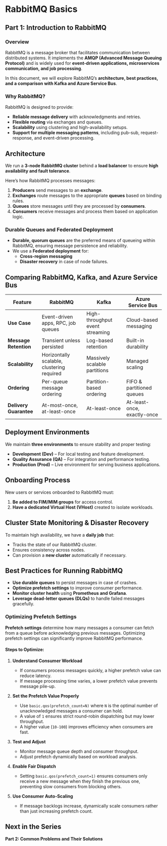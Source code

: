 # RabbitMQ Basics

## Part 1: Introduction to RabbitMQ

### Overview

RabbitMQ is a message broker that facilitates communication between distributed systems. It implements the **AMQP (Advanced Message Queuing Protocol)** and is widely used for **event-driven applications, microservices communication, and job processing**. 

In this document, we will explore RabbitMQ’s **architecture, best practices, and a comparison with Kafka and Azure Service Bus**.

### Why RabbitMQ?

RabbitMQ is designed to provide:

- **Reliable message delivery** with acknowledgments and retries.
- **Flexible routing** via exchanges and queues.
- **Scalability** using clustering and high-availability setups.
- **Support for multiple messaging patterns**, including pub-sub, request-response, and event-driven processing.

## Architecture

We run a **3-node RabbitMQ cluster** behind a **load balancer** to ensure **high availability and fault tolerance**.

Here’s how RabbitMQ processes messages:

1. **Producers** send messages to an **exchange**.
2. **Exchanges** route messages to the appropriate **queues** based on binding rules.
3. **Queues** store messages until they are processed by **consumers**.
4. **Consumers** receive messages and process them based on application logic.

### Durable Queues and Federated Deployment

- **Durable, quorum queues** are the preferred means of queueing within RabbitMQ, ensuring message persistence and reliability.
- We use a **Federated deployment** for:
  - **Cross-region messaging**
  - **Disaster recovery** in case of node failures.

## Comparing RabbitMQ, Kafka, and Azure Service Bus

| Feature            | RabbitMQ                         | Kafka                            | Azure Service Bus            |
|-------------------|--------------------------------|--------------------------------|------------------------------|
| **Use Case**      | Event-driven apps, RPC, job queues | High-throughput event streaming | Cloud-based messaging       |
| **Message Retention** | Transient unless persisted | Log-based retention | Built-in durability         |
| **Scalability**   | Horizontally scalable, clustering required | Massively scalable partitions | Managed scaling |
| **Ordering** | Per-queue message ordering | Partition-based ordering | FIFO & partitioned queues |
| **Delivery Guarantee** | At-most-once, at-least-once | At-least-once | At-least-once, exactly-once |

## Deployment Environments

We maintain **three environments** to ensure stability and proper testing:

- **Development (Dev)** – For local testing and feature development.
- **Quality Assurance (QA)** – For integration and performance testing.
- **Production (Prod)** – Live environment for serving business applications.

## Onboarding Process

New users or services onboarded to RabbitMQ must:

1. **Be added to FIM/MIM groups** for access control.
2. **Have a dedicated Virtual Host (VHost)** created to isolate workloads.

## Cluster State Monitoring & Disaster Recovery

To maintain high availability, we have a **daily job** that:

- Tracks the state of our RabbitMQ cluster.
- Ensures consistency across nodes.
- Can provision a **new cluster** automatically if necessary.

## Best Practices for Running RabbitMQ

- **Use durable queues** to persist messages in case of crashes.
- **Optimize prefetch settings** to improve consumer performance.
- **Monitor cluster health** using **Prometheus and Grafana**.
- **Leverage dead-letter queues (DLQs)** to handle failed messages gracefully.

### Optimizing Prefetch Settings

**Prefetch settings** determine how many messages a consumer can fetch from a queue before acknowledging previous messages. Optimizing prefetch settings can significantly improve RabbitMQ performance.

#### Steps to Optimize:

1. **Understand Consumer Workload**
   - If consumers process messages quickly, a higher prefetch value can reduce latency.
   - If message processing time varies, a lower prefetch value prevents message pile-up.

2. **Set the Prefetch Value Properly**
   - Use `basic.qos(prefetch_count=N)` where `N` is the optimal number of unacknowledged messages a consumer can hold.
   - A value of `1` ensures strict round-robin dispatching but may lower throughput.
   - A higher value (`10-100`) improves efficiency when consumers are fast.

3. **Test and Adjust**
   - Monitor message queue depth and consumer throughput.
   - Adjust prefetch dynamically based on workload analysis.

4. **Enable Fair Dispatch**
   - Setting `basic.qos(prefetch_count=1)` ensures consumers only receive a new message when they finish the previous one, preventing slow consumers from blocking others.

5. **Use Consumer Auto-Scaling**
   - If message backlogs increase, dynamically scale consumers rather than just increasing prefetch count.

## Next in the Series

**Part 2: Common Problems and Their Solutions**

